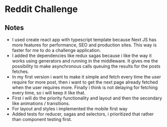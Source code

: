 # Reddit Challenge

## Notes

- I used create react app with typescript template because Next JS has more features for performance, SEO and production sites. This way is faster for me to do a challenge application.
- I added the dependencies like redux sagas because i like the way it works using generators and running in the middleware. It gives me the possibility to make asynchronous calls queuing the results for the posts fetches.
- In my first version i want to make it simple and fetch every time the user require for more post, then i want to get the next page already fetched when the user requires more. Finally i think is not delaying for fetching every time, so i will keep it like that.
- First i will do the priority functionality and layout and then the secondary like animations / transitions.
- For layout and styles i implemented the mobile first way
- Added tests for reducer, sagas and selectors, i prioritized that rather than component testing first.
